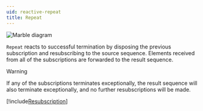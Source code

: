 ```yaml
---
uid: reactive-repeat
title: Repeat
---
```


![Marble diagram](~/images/reactive-repeat.svg)

`Repeat` reacts to successful termination by disposing the previous subscription and resubscribing to the source sequence. Elements received from all of the subscriptions are forwarded to the result sequence.

> [!Warning]
> If any of the subscriptions terminates exceptionally, the result sequence will also terminate exceptionally, and no further resubscriptions will be made.

[!include[Resubscription](~/articles/reactive-resubscription.md)]

